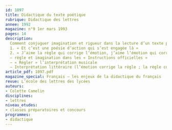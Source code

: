 ```yaml
---
id: 1097
title: Didactique du texte poétique
rubrique: Didactique des lettres
annee: 1992
magazine: n°9 1er mars 1993
pages: 14
description: 
  Comment conjuguer imagination et rigueur dans la lecture d’un texte poétique – 
  1. « Et c’est une poésie d’action qui s’est engagée là »
  2. « J’aime la règle qui corrige l’émotion, j’aime l’émotion qui corrige la règle »
  – règle et imagination dans les « Instructions officielles »
  – « Régler » l’interprétation musicale
  – Interprétation littéraire (l’émotion corrige la règle ; la règle corrige l’émotion)
article_pdf: 1097.pdf
magazine_special: Français – les enjeux de la didactique du français
revue: L’école des lettres des lycées
auteurs:
- Colette Camelin
disciplines:
- lettres
niveau_etudes:
- classes préparatoires et concours
programmes:
- didactique
---
```

